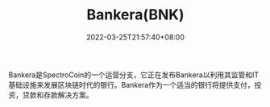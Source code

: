 ﻿---
weight: 
title: "Bankera(BNK)"
description: "Bankera是SpectroCoin的一个运营分支，它正在发布Bankera以利用其监管和IT基础设施来发展区块链时代的银行"
date: 2022-03-25T21:57:40+08:00
lastmod: 2022-03-25T16:45:40+08:00
draft: false
authors: ["Metabd"]
featuredImage: "bankerabnk.webp"
link: ""
tags: ["数字代币","Bankera(BNK)"]
categories: ["navigation"]
navigation: ["数字代币"]
lightgallery: true
toc: true
pinned: false
recommend: false
recommend1: false
---
Bankera是SpectroCoin的一个运营分支，它正在发布Bankera以利用其监管和IT基础设施来发展区块链时代的银行。Bankera作为一个适当的银行将提供支付，投资，贷款和存款解决方案。
